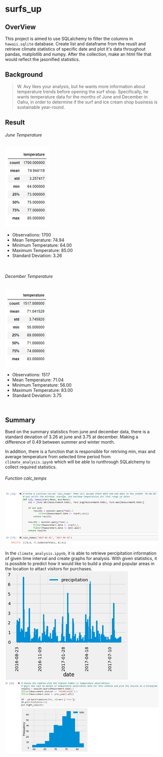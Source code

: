 # surfs_up
## OverView
This project is aimed to use SQLalchemy to filter the columns in ```hawaii.sqlite``` database. Create list and dataframe from the reuslt and retrieve climate statistics of specific date and plot it's data throughout pandas, matplotlib and numpy. After the collection, make an html file that would reflect the jasonified statistics.

## Background
> W. Avy likes your analysis, but he wants more information about temperature trends before opening the surf shop. Specifically, he wants temperature data for the months of June and December in Oahu, in order to determine if the surf and ice cream shop business is sustainable year-round.

## Result
###### June Temperature
![6_Stat](https://github.com/WilliamBHW/surfs_up/blob/main/Resources/6_Stat.png)
- Observations: 1700
- Mean Temperature: 74.94
- Minimum Temperature: 64.00
- Maximum Temperature: 85.00
- Standard Deviation: 3.26
<br>

###### December Temperature
![12_Stat](https://github.com/WilliamBHW/surfs_up/blob/main/Resources/12_Stat.png)
- Observations: 1517
- Mean Temperature: 71.04
- Minimum Temperature: 56.00
- Maximum Temperature: 83.00
- Standard Deviation: 3.75
<br>

## Summary
Bsed on the summary statistics from june and december data, there is a standard deviation of 3.26 at june and 3.75 at december. Making a difference of 0.49 between summer and winter month.

In addition, there is a function that is responsible for retriving min, max and average temperature from selected time period from ```climate_analysis.ipynb``` which will be able to runthrough SQLalchemy to collect required statistics.
###### Function calc_temps
![Claim_Stat](https://github.com/WilliamBHW/surfs_up/blob/main/Resources/Claim_Stat.png)
<br>

In the ```climate_analysis.ipynb```, it is able to retrieve percipitation information of given time interval and create graphs for analysis. With given statistics, it is possible to predict how it would like to build a shop and popular areas in the location to attact visitors for purchases.
![Climate_retrival](https://github.com/WilliamBHW/surfs_up/blob/main/Resources/2016-2017_Climate.png)
![Active_Station](https://github.com/WilliamBHW/surfs_up/blob/main/Resources/Active_Station.png)

